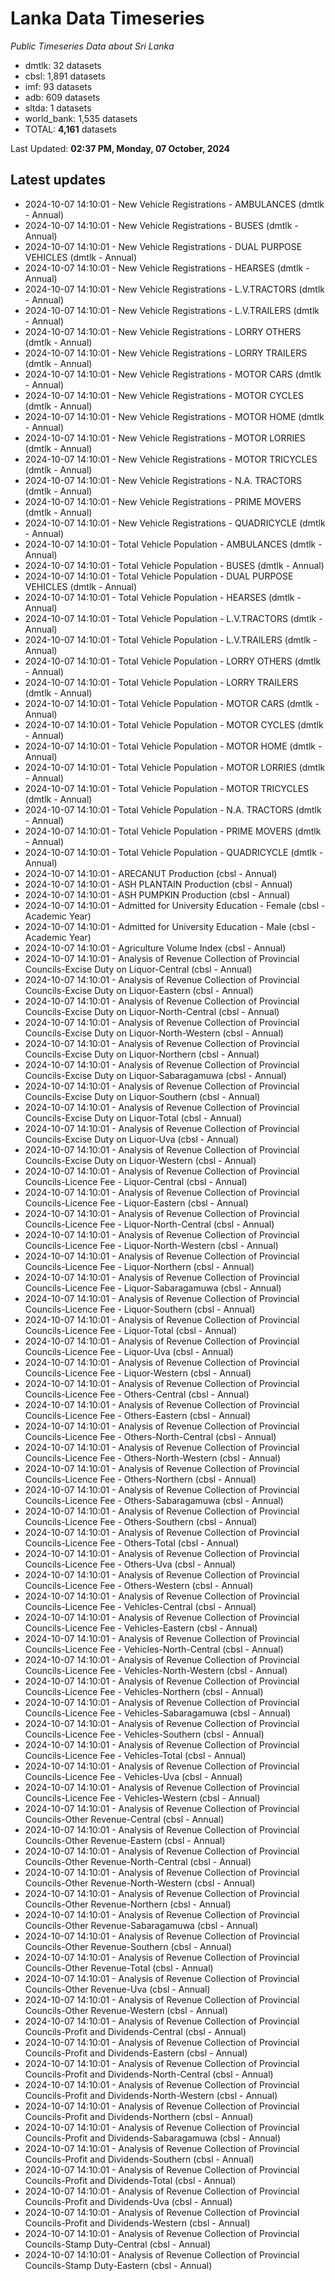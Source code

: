 # Lanka Data Timeseries
*Public Timeseries Data about Sri Lanka*

* dmtlk: 32 datasets
* cbsl: 1,891 datasets
* imf: 93 datasets
* adb: 609 datasets
* sltda: 1 datasets
* world_bank: 1,535 datasets
* TOTAL: **4,161** datasets

Last Updated: **02:37 PM, Monday, 07 October, 2024**

## Latest updates

* 2024-10-07 14:10:01 - New Vehicle Registrations - AMBULANCES (dmtlk - Annual)
* 2024-10-07 14:10:01 - New Vehicle Registrations - BUSES (dmtlk - Annual)
* 2024-10-07 14:10:01 - New Vehicle Registrations - DUAL PURPOSE VEHICLES (dmtlk - Annual)
* 2024-10-07 14:10:01 - New Vehicle Registrations - HEARSES (dmtlk - Annual)
* 2024-10-07 14:10:01 - New Vehicle Registrations - L.V.TRACTORS (dmtlk - Annual)
* 2024-10-07 14:10:01 - New Vehicle Registrations - L.V.TRAILERS (dmtlk - Annual)
* 2024-10-07 14:10:01 - New Vehicle Registrations - LORRY OTHERS (dmtlk - Annual)
* 2024-10-07 14:10:01 - New Vehicle Registrations - LORRY TRAILERS (dmtlk - Annual)
* 2024-10-07 14:10:01 - New Vehicle Registrations - MOTOR CARS (dmtlk - Annual)
* 2024-10-07 14:10:01 - New Vehicle Registrations - MOTOR CYCLES (dmtlk - Annual)
* 2024-10-07 14:10:01 - New Vehicle Registrations - MOTOR HOME (dmtlk - Annual)
* 2024-10-07 14:10:01 - New Vehicle Registrations - MOTOR LORRIES (dmtlk - Annual)
* 2024-10-07 14:10:01 - New Vehicle Registrations - MOTOR TRICYCLES (dmtlk - Annual)
* 2024-10-07 14:10:01 - New Vehicle Registrations - N.A. TRACTORS (dmtlk - Annual)
* 2024-10-07 14:10:01 - New Vehicle Registrations - PRIME MOVERS (dmtlk - Annual)
* 2024-10-07 14:10:01 - New Vehicle Registrations - QUADRICYCLE (dmtlk - Annual)
* 2024-10-07 14:10:01 - Total Vehicle Population - AMBULANCES (dmtlk - Annual)
* 2024-10-07 14:10:01 - Total Vehicle Population - BUSES (dmtlk - Annual)
* 2024-10-07 14:10:01 - Total Vehicle Population - DUAL PURPOSE VEHICLES (dmtlk - Annual)
* 2024-10-07 14:10:01 - Total Vehicle Population - HEARSES (dmtlk - Annual)
* 2024-10-07 14:10:01 - Total Vehicle Population - L.V.TRACTORS (dmtlk - Annual)
* 2024-10-07 14:10:01 - Total Vehicle Population - L.V.TRAILERS (dmtlk - Annual)
* 2024-10-07 14:10:01 - Total Vehicle Population - LORRY OTHERS (dmtlk - Annual)
* 2024-10-07 14:10:01 - Total Vehicle Population - LORRY TRAILERS (dmtlk - Annual)
* 2024-10-07 14:10:01 - Total Vehicle Population - MOTOR CARS (dmtlk - Annual)
* 2024-10-07 14:10:01 - Total Vehicle Population - MOTOR CYCLES (dmtlk - Annual)
* 2024-10-07 14:10:01 - Total Vehicle Population - MOTOR HOME (dmtlk - Annual)
* 2024-10-07 14:10:01 - Total Vehicle Population - MOTOR LORRIES (dmtlk - Annual)
* 2024-10-07 14:10:01 - Total Vehicle Population - MOTOR TRICYCLES (dmtlk - Annual)
* 2024-10-07 14:10:01 - Total Vehicle Population - N.A. TRACTORS (dmtlk - Annual)
* 2024-10-07 14:10:01 - Total Vehicle Population - PRIME MOVERS (dmtlk - Annual)
* 2024-10-07 14:10:01 - Total Vehicle Population - QUADRICYCLE (dmtlk - Annual)
* 2024-10-07 14:10:01 - ARECANUT Production (cbsl - Annual)
* 2024-10-07 14:10:01 - ASH PLANTAIN Production (cbsl - Annual)
* 2024-10-07 14:10:01 - ASH PUMPKIN Production (cbsl - Annual)
* 2024-10-07 14:10:01 - Admitted for University Education - Female (cbsl - Academic Year)
* 2024-10-07 14:10:01 - Admitted for University Education - Male (cbsl - Academic Year)
* 2024-10-07 14:10:01 - Agriculture Volume Index (cbsl - Annual)
* 2024-10-07 14:10:01 - Analysis of Revenue Collection of Provincial Councils-Excise Duty on Liquor-Central (cbsl - Annual)
* 2024-10-07 14:10:01 - Analysis of Revenue Collection of Provincial Councils-Excise Duty on Liquor-Eastern (cbsl - Annual)
* 2024-10-07 14:10:01 - Analysis of Revenue Collection of Provincial Councils-Excise Duty on Liquor-North-Central (cbsl - Annual)
* 2024-10-07 14:10:01 - Analysis of Revenue Collection of Provincial Councils-Excise Duty on Liquor-North-Western (cbsl - Annual)
* 2024-10-07 14:10:01 - Analysis of Revenue Collection of Provincial Councils-Excise Duty on Liquor-Northern (cbsl - Annual)
* 2024-10-07 14:10:01 - Analysis of Revenue Collection of Provincial Councils-Excise Duty on Liquor-Sabaragamuwa (cbsl - Annual)
* 2024-10-07 14:10:01 - Analysis of Revenue Collection of Provincial Councils-Excise Duty on Liquor-Southern (cbsl - Annual)
* 2024-10-07 14:10:01 - Analysis of Revenue Collection of Provincial Councils-Excise Duty on Liquor-Total (cbsl - Annual)
* 2024-10-07 14:10:01 - Analysis of Revenue Collection of Provincial Councils-Excise Duty on Liquor-Uva (cbsl - Annual)
* 2024-10-07 14:10:01 - Analysis of Revenue Collection of Provincial Councils-Excise Duty on Liquor-Western (cbsl - Annual)
* 2024-10-07 14:10:01 - Analysis of Revenue Collection of Provincial Councils-Licence Fee - Liquor-Central (cbsl - Annual)
* 2024-10-07 14:10:01 - Analysis of Revenue Collection of Provincial Councils-Licence Fee - Liquor-Eastern (cbsl - Annual)
* 2024-10-07 14:10:01 - Analysis of Revenue Collection of Provincial Councils-Licence Fee - Liquor-North-Central (cbsl - Annual)
* 2024-10-07 14:10:01 - Analysis of Revenue Collection of Provincial Councils-Licence Fee - Liquor-North-Western (cbsl - Annual)
* 2024-10-07 14:10:01 - Analysis of Revenue Collection of Provincial Councils-Licence Fee - Liquor-Northern (cbsl - Annual)
* 2024-10-07 14:10:01 - Analysis of Revenue Collection of Provincial Councils-Licence Fee - Liquor-Sabaragamuwa (cbsl - Annual)
* 2024-10-07 14:10:01 - Analysis of Revenue Collection of Provincial Councils-Licence Fee - Liquor-Southern (cbsl - Annual)
* 2024-10-07 14:10:01 - Analysis of Revenue Collection of Provincial Councils-Licence Fee - Liquor-Total (cbsl - Annual)
* 2024-10-07 14:10:01 - Analysis of Revenue Collection of Provincial Councils-Licence Fee - Liquor-Uva (cbsl - Annual)
* 2024-10-07 14:10:01 - Analysis of Revenue Collection of Provincial Councils-Licence Fee - Liquor-Western (cbsl - Annual)
* 2024-10-07 14:10:01 - Analysis of Revenue Collection of Provincial Councils-Licence Fee - Others-Central (cbsl - Annual)
* 2024-10-07 14:10:01 - Analysis of Revenue Collection of Provincial Councils-Licence Fee - Others-Eastern (cbsl - Annual)
* 2024-10-07 14:10:01 - Analysis of Revenue Collection of Provincial Councils-Licence Fee - Others-North-Central (cbsl - Annual)
* 2024-10-07 14:10:01 - Analysis of Revenue Collection of Provincial Councils-Licence Fee - Others-North-Western (cbsl - Annual)
* 2024-10-07 14:10:01 - Analysis of Revenue Collection of Provincial Councils-Licence Fee - Others-Northern (cbsl - Annual)
* 2024-10-07 14:10:01 - Analysis of Revenue Collection of Provincial Councils-Licence Fee - Others-Sabaragamuwa (cbsl - Annual)
* 2024-10-07 14:10:01 - Analysis of Revenue Collection of Provincial Councils-Licence Fee - Others-Southern (cbsl - Annual)
* 2024-10-07 14:10:01 - Analysis of Revenue Collection of Provincial Councils-Licence Fee - Others-Total (cbsl - Annual)
* 2024-10-07 14:10:01 - Analysis of Revenue Collection of Provincial Councils-Licence Fee - Others-Uva (cbsl - Annual)
* 2024-10-07 14:10:01 - Analysis of Revenue Collection of Provincial Councils-Licence Fee - Others-Western (cbsl - Annual)
* 2024-10-07 14:10:01 - Analysis of Revenue Collection of Provincial Councils-Licence Fee - Vehicles-Central (cbsl - Annual)
* 2024-10-07 14:10:01 - Analysis of Revenue Collection of Provincial Councils-Licence Fee - Vehicles-Eastern (cbsl - Annual)
* 2024-10-07 14:10:01 - Analysis of Revenue Collection of Provincial Councils-Licence Fee - Vehicles-North-Central (cbsl - Annual)
* 2024-10-07 14:10:01 - Analysis of Revenue Collection of Provincial Councils-Licence Fee - Vehicles-North-Western (cbsl - Annual)
* 2024-10-07 14:10:01 - Analysis of Revenue Collection of Provincial Councils-Licence Fee - Vehicles-Northern (cbsl - Annual)
* 2024-10-07 14:10:01 - Analysis of Revenue Collection of Provincial Councils-Licence Fee - Vehicles-Sabaragamuwa (cbsl - Annual)
* 2024-10-07 14:10:01 - Analysis of Revenue Collection of Provincial Councils-Licence Fee - Vehicles-Southern (cbsl - Annual)
* 2024-10-07 14:10:01 - Analysis of Revenue Collection of Provincial Councils-Licence Fee - Vehicles-Total (cbsl - Annual)
* 2024-10-07 14:10:01 - Analysis of Revenue Collection of Provincial Councils-Licence Fee - Vehicles-Uva (cbsl - Annual)
* 2024-10-07 14:10:01 - Analysis of Revenue Collection of Provincial Councils-Licence Fee - Vehicles-Western (cbsl - Annual)
* 2024-10-07 14:10:01 - Analysis of Revenue Collection of Provincial Councils-Other Revenue-Central (cbsl - Annual)
* 2024-10-07 14:10:01 - Analysis of Revenue Collection of Provincial Councils-Other Revenue-Eastern (cbsl - Annual)
* 2024-10-07 14:10:01 - Analysis of Revenue Collection of Provincial Councils-Other Revenue-North-Central (cbsl - Annual)
* 2024-10-07 14:10:01 - Analysis of Revenue Collection of Provincial Councils-Other Revenue-North-Western (cbsl - Annual)
* 2024-10-07 14:10:01 - Analysis of Revenue Collection of Provincial Councils-Other Revenue-Northern (cbsl - Annual)
* 2024-10-07 14:10:01 - Analysis of Revenue Collection of Provincial Councils-Other Revenue-Sabaragamuwa (cbsl - Annual)
* 2024-10-07 14:10:01 - Analysis of Revenue Collection of Provincial Councils-Other Revenue-Southern (cbsl - Annual)
* 2024-10-07 14:10:01 - Analysis of Revenue Collection of Provincial Councils-Other Revenue-Total (cbsl - Annual)
* 2024-10-07 14:10:01 - Analysis of Revenue Collection of Provincial Councils-Other Revenue-Uva (cbsl - Annual)
* 2024-10-07 14:10:01 - Analysis of Revenue Collection of Provincial Councils-Other Revenue-Western (cbsl - Annual)
* 2024-10-07 14:10:01 - Analysis of Revenue Collection of Provincial Councils-Profit and Dividends-Central (cbsl - Annual)
* 2024-10-07 14:10:01 - Analysis of Revenue Collection of Provincial Councils-Profit and Dividends-Eastern (cbsl - Annual)
* 2024-10-07 14:10:01 - Analysis of Revenue Collection of Provincial Councils-Profit and Dividends-North-Central (cbsl - Annual)
* 2024-10-07 14:10:01 - Analysis of Revenue Collection of Provincial Councils-Profit and Dividends-North-Western (cbsl - Annual)
* 2024-10-07 14:10:01 - Analysis of Revenue Collection of Provincial Councils-Profit and Dividends-Northern (cbsl - Annual)
* 2024-10-07 14:10:01 - Analysis of Revenue Collection of Provincial Councils-Profit and Dividends-Sabaragamuwa (cbsl - Annual)
* 2024-10-07 14:10:01 - Analysis of Revenue Collection of Provincial Councils-Profit and Dividends-Southern (cbsl - Annual)
* 2024-10-07 14:10:01 - Analysis of Revenue Collection of Provincial Councils-Profit and Dividends-Total (cbsl - Annual)
* 2024-10-07 14:10:01 - Analysis of Revenue Collection of Provincial Councils-Profit and Dividends-Uva (cbsl - Annual)
* 2024-10-07 14:10:01 - Analysis of Revenue Collection of Provincial Councils-Profit and Dividends-Western (cbsl - Annual)
* 2024-10-07 14:10:01 - Analysis of Revenue Collection of Provincial Councils-Stamp Duty-Central (cbsl - Annual)
* 2024-10-07 14:10:01 - Analysis of Revenue Collection of Provincial Councils-Stamp Duty-Eastern (cbsl - Annual)